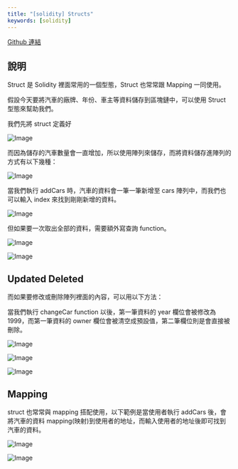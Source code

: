 ```yaml
---
title: "[solidity] Structs"
keywords: [solidity]
---
```


[Github 連結](https://github.com/WeiYun0912/SmartContracts/tree/main/Features/Structs)

## 說明

Struct 是 Solidity 裡面常用的一個型態，Struct 也常常跟 Mapping 一同使用。

假設今天要將汽車的廠牌、年份、車主等資料儲存到區塊鏈中，可以使用 Struct 型態來幫助我們。

我們先將 struct 定義好

![Image](https://i.imgur.com/cizZz9n.png)

而因為儲存的汽車數量會一直增加，所以使用陣列來儲存，而將資料儲存進陣列的方式有以下幾種：

![Image](https://i.imgur.com/jba1hnH.png)

當我們執行 addCars 時，汽車的資料會一筆一筆新增至 cars 陣列中，而我們也可以輸入 index 來找到剛剛新增的資料。

![Image](https://i.imgur.com/RWxOD1C.png)

但如果要一次取出全部的資料，需要額外寫查詢 function。

![Image](https://i.imgur.com/U5fZuf3.png)

![Image](https://i.imgur.com/XpJQISV.png)

## Updated Deleted

而如果要修改或刪除陣列裡面的內容，可以用以下方法：

當我們執行 changeCar function 以後，第一筆資料的 year 欄位會被修改為 1999，而第一筆資料的 owner 欄位會被清空成預設值，第二筆欄位則是會直接被刪除。

![Image](https://i.imgur.com/AluthPG.png)

![Image](https://i.imgur.com/hjQZTYU.png)

![Image](https://i.imgur.com/lcSo37T.png)

## Mapping

struct 也常常與 mapping 搭配使用，以下範例是當使用者執行 addCars 後，會將汽車的資料 mapping(映射)到使用者的地址，而輸入使用者的地址後即可找到汽車的資料。

![Image](https://i.imgur.com/UgejBGl.png)

![Image](https://i.imgur.com/iQtGkmP.png)
